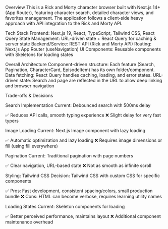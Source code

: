 Overview
This is a Rick and Morty character browser built with Next.js 14+ (App Router), featuring character search, detailed character views, and favorites management. The application follows a client-side heavy approach with API integration to the Rick and Morty API.

Tech Stack
Frontend: Next.js 19, React, TypeScript, Tailwind CSS, React Query
State Management: URL-driven state + React Query for caching & server state
Backend/Service: REST API (Rick and Morty API)
Routing: Next.js App Router (useNavigation)
UI Components: Reusable components with Skeletons for loading states

Overall Architecture
Component-driven structure: Each feature (Search, Pagination, CharacterCard, EpisodeItem) has its own folder/component.
Data fetching: React Query handles caching, loading, and error states.
URL-driven state: Search and page are reflected in the URL to allow deep linking and browser navigation

Trade-offs & Decisions

Search Implementation
Current: Debounced search with 500ms delay

✅ Reduces API calls, smooth typing experience
❌ Slight delay for very fast typers

Image Loading
Current: Next.js Image component with lazy loading

✅ Automatic optimization and lazy loading
❌ Requires image dimensions or fill (using fill everywhere)

Pagination
Current: Traditional pagination with page numbers

✅ Clear navigation, URL-based state
❌ Not as smooth as infinite scroll

Styling: Tailwind CSS
Decision: Tailwind CSS with custom CSS for specific components

✅ Pros: Fast development, consistent spacing/colors, small production bundle
❌ Cons: HTML can become verbose, requires learning utility names

Loading States
Current: Skeleton components for loading

✅ Better perceived performance, maintains layout
❌ Additional component maintenance overhead
